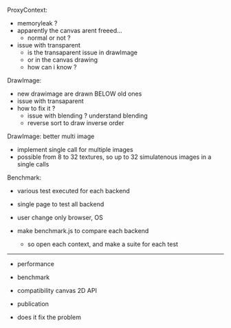 ProxyContext:
- memoryleak ?
- apparently the canvas arent freeed...
  - normal or not ?
- issue with transparent
  - is the transaparent issue in drawImage
  - or in the canvas drawing
  - how can i know ?

DrawImage:
- new drawimage are drawn BELOW old ones
- issue with transaparent
- how to fix it ?
  - issue with blending ? understand blending
  - reverse sort to draw inverse order

DrawImage: better multi image
- implement single call for multiple images
- possible from 8 to 32 textures, so up to 32 simulatenous images in a single calls

Benchmark:
- various test executed for each backend
- single page to test all backend
- user change only browser, OS

- make benchmark.js to compare each backend
  - so open each context, and make a suite for each test
----------------------------
* performance
* benchmark
* compatibility canvas 2D API
* publication

* does it fix the problem